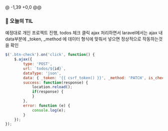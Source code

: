 @ -1,39 +0,0 @@
### 🐥 오늘의 TIL

예정대로 개인 프로젝트 진행, todos 체크 클릭 ajax 처리하면서
laravel에서는 ajax 내 data부분에 _token, _method 에 데이터 형식에 맞춰서 넣으면 정상적으로 작동하는것을 확인

```js
$('.btn-check').on('click', function() {
    $.ajax({
        type: 'POST',
        url: `todos/${id}`,
        dataType: 'json',
        data: { _token: '{{ csrf_token() }}', _method: 'PATCH', is_check: toggleCheck, ajax: true },
        success: function(response) {
            location.reload();
            if(response) {
            }
        },
        error: function (e) {
            console.log(e);
        }
    });
});
```